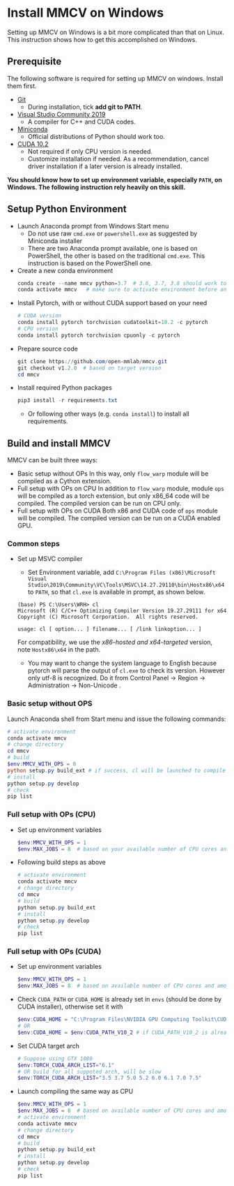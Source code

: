 # Install MMCV on Windows

Setting up MMCV on Windows is a bit more complicated than that on Linux.
This instruction shows how to get this accomplished on Windows.

## Prerequisite

The following software is required for setting up MMCV on windows.
Install them first.

- [Git](https://git-scm.com/download/win)
  - During installation, tick **add git to PATH**.
- [Visual Studio Community 2019](https://visualstudio.microsoft.com)
  - A compiler for C++ and CUDA codes.
- [Miniconda](https://docs.conda.io/en/latest/miniconda.html)
  - Official distributions of Python should work too.
- [CUDA 10.2](https://developer.nvidia.com/cuda-10.2-download-archive)
  - Not required if only CPU version is needed.
  - Customize installation if needed. As a recommendation, cancel driver installation if a later version is already installed.

**You should know how to set up environment variable, especially `PATH`, on Windows. The following instruction rely heavily on this skill.**

## Setup Python Environment

- Launch Anaconda prompt from Windows Start menu
  - Do not use raw `cmd.exe` or `powershell.exe` as suggested by Miniconda installer
  - There are two Anaconda prompt available, one is based on PowerShell, the other is based on the traditional `cmd.exe`. This instruction is based on the PowerShell one.
- Create a new conda environment
  ```powershell
  conda create --name mmcv python=3.7  # 3.6, 3.7, 3.8 should work too as tested
  conda activate mmcv   # make sure to activate environment before any operation
  ```
- Install Pytorch, with or without CUDA support based on your need
  ```powershell
  # CUDA version
  conda install pytorch torchvision cudatoolkit=10.2 -c pytorch
  # CPU version
  conda install pytorch torchvision cpuonly -c pytorch
  ```
- Prepare source code
  ```powershell
  git clone https://github.com/open-mmlab/mmcv.git
  git checkout v1.2.0  # based on target version
  cd mmcv
  ```
- Install required Python packages
  ```powershell
  pip3 install -r requirements.txt
  ```
  - Or following other ways (e.g. `conda install`) to install all requirements.

## Build and install MMCV

MMCV can be built three ways:

- Basic setup without OPs
  In this way, only `flow_warp` module will be compiled as a Cython extension.
- Full setup with OPs on CPU
  In addition to `flow_warp` module, module `ops` will be compiled as a torch extension, but only x86_64 code will be compiled. The compiled version can be run on CPU only.
- Full setup with OPs on CUDA
  Both x86 and CUDA code of `ops` module will be compiled. The compiled version can be run on a CUDA enabled GPU.

### Common steps

- Set up MSVC compiler

  - Set Environment variable, add `C:\Program Files (x86)\Microsoft Visual Studio\2019\Community\VC\Tools\MSVC\14.27.29110\bin\Hostx86\x64` to `PATH`, so that `cl.exe` is available in prompt, as shown below.

  ```plain
  (base) PS C:\Users\WRH> cl
  Microsoft (R) C/C++ Optimizing Compiler Version 19.27.29111 for x64
  Copyright (C) Microsoft Corporation.  All rights reserved.

  usage: cl [ option... ] filename... [ /link linkoption... ]
  ```

  For compatibility, we use the _x86-hosted and x64-targeted_ version, note `Hostx86\x64` in the path.

  - You may want to change the system language to English because pytorch will parse the output of `cl.exe` to check its version. However only utf-8 is recognized. Do it from Control Panel -> Region -> Administration -> Non-Unicode .

### Basic setup without OPS

Launch Anaconda shell from Start menu and issue the following commands:

```powershell
# activate environment
conda activate mmcv
# change directory
cd mmcv
# build
$env:MMCV_WITH_OPS = 0
python setup.py build_ext # if success, cl will be launched to compile flow_warp.
# install
python setup.py develop
# check
pip list
```

### Full setup with OPs (CPU)

- Set up environment variables
  ```powershell
  $env:MMCV_WITH_OPS = 1
  $env:MAX_JOBS = 8  # based on your available number of CPU cores and amount of memory
  ```
- Following build steps as above
  ```powershell
  # activate environment
  conda activate mmcv
  # change directory
  cd mmcv
  # build
  python setup.py build_ext
  # install
  python setup.py develop
  # check
  pip list
  ```

### Full setup with OPs (CUDA)

- Set up environment variables
  ```powershell
  $env:MMCV_WITH_OPS = 1
  $env:MAX_JOBS = 8  # based on available number of CPU cores and amount of memory
  ```
- Check `CUDA_PATH` or `CUDA_HOME` is already set in `envs` (should be done by CUDA installer), otherwise set it with

  ```powershell
  $env:CUDA_HOME = "C:\Program Files\NVIDIA GPU Computing Toolkit\CUDA\v10.2\"
  # OR
  $env:CUDA_HOME = $env:CUDA_PATH_V10_2 # if CUDA_PATH_V10_2 is already set during CUDA installation
  ```

- Set CUDA target arch
  ```powershell
  # Suppose using GTX 1080
  $env:TORCH_CUDA_ARCH_LIST="6.1"
  # OR build for all suppoted arch, will be slow
  $env:TORCH_CUDA_ARCH_LIST="3.5 3.7 5.0 5.2 6.0 6.1 7.0 7.5"
  ```
- Launch compiling the same way as CPU
  ```powershell
  $env:MMCV_WITH_OPS = 1
  $env:MAX_JOBS = 8  # based on available number of CPU cores and amount of memory
  # activate environment
  conda activate mmcv
  # change directory
  cd mmcv
  # build
  python setup.py build_ext
  # install
  python setup.py develop
  # check
  pip list
  ```
